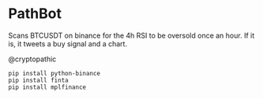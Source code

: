 # PathBot

Scans BTCUSDT on binance for the 4h RSI to be oversold once an hour.
If it is, it tweets a buy signal and a chart.

@cryptopathic

```
pip install python-binance
pip install finta
pip install mplfinance
```
